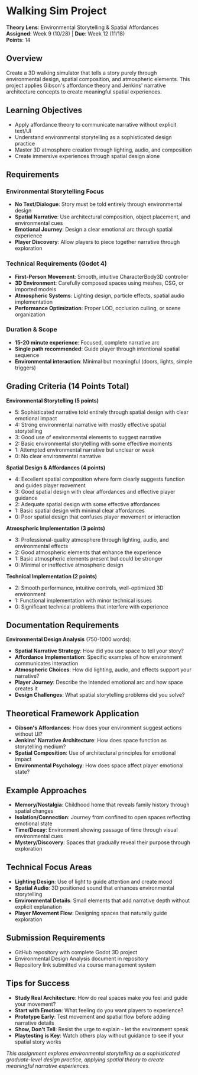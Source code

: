 # Walking Sim Project
**Theory Lens**: Environmental Storytelling & Spatial Affordances  
**Assigned**: Week 9 (10/28) | **Due**: Week 12 (11/18)  
**Points**: 14

## Overview
Create a 3D walking simulator that tells a story purely through environmental design, spatial composition, and atmospheric elements. This project applies Gibson's affordance theory and Jenkins' narrative architecture concepts to create meaningful spatial experiences.

## Learning Objectives
- Apply affordance theory to communicate narrative without explicit text/UI
- Understand environmental storytelling as a sophisticated design practice
- Master 3D atmosphere creation through lighting, audio, and composition
- Create immersive experiences through spatial design alone

## Requirements

### Environmental Storytelling Focus
- **No Text/Dialogue**: Story must be told entirely through environmental design
- **Spatial Narrative**: Use architectural composition, object placement, and environmental cues
- **Emotional Journey**: Design a clear emotional arc through spatial experience
- **Player Discovery**: Allow players to piece together narrative through exploration

### Technical Requirements (Godot 4)
- **First-Person Movement**: Smooth, intuitive CharacterBody3D controller
- **3D Environment**: Carefully composed spaces using meshes, CSG, or imported models  
- **Atmospheric Systems**: Lighting design, particle effects, spatial audio implementation
- **Performance Optimization**: Proper LOD, occlusion culling, or scene organization

### Duration & Scope
- **15-20 minute experience**: Focused, complete narrative arc
- **Single path recommended**: Guide player through intentional spatial sequence
- **Environmental interaction**: Minimal but meaningful (doors, lights, simple triggers)

## Grading Criteria (14 Points Total)

**Environmental Storytelling (5 points)**
- 5: Sophisticated narrative told entirely through spatial design with clear emotional impact
- 4: Strong environmental narrative with mostly effective spatial storytelling
- 3: Good use of environmental elements to suggest narrative
- 2: Basic environmental storytelling with some effective moments
- 1: Attempted environmental narrative but unclear or weak
- 0: No clear environmental narrative

**Spatial Design & Affordances (4 points)**
- 4: Excellent spatial composition where form clearly suggests function and guides player movement
- 3: Good spatial design with clear affordances and effective player guidance
- 2: Adequate spatial design with some effective affordances
- 1: Basic spatial design with minimal clear affordances
- 0: Poor spatial design that confuses player movement or interaction

**Atmospheric Implementation (3 points)**
- 3: Professional-quality atmosphere through lighting, audio, and environmental effects
- 2: Good atmospheric elements that enhance the experience
- 1: Basic atmospheric elements present but could be stronger
- 0: Minimal or ineffective atmospheric design

**Technical Implementation (2 points)**
- 2: Smooth performance, intuitive controls, well-optimized 3D environment
- 1: Functional implementation with minor technical issues
- 0: Significant technical problems that interfere with experience

## Documentation Requirements
**Environmental Design Analysis** (750-1000 words):
- **Spatial Narrative Strategy**: How did you use space to tell your story?
- **Affordance Implementation**: Specific examples of how environment communicates interaction
- **Atmospheric Choices**: How did lighting, audio, and effects support your narrative?
- **Player Journey**: Describe the intended emotional arc and how space creates it
- **Design Challenges**: What spatial storytelling problems did you solve?

## Theoretical Framework Application
- **Gibson's Affordances**: How does your environment suggest actions without UI?
- **Jenkins' Narrative Architecture**: How does space function as storytelling medium?
- **Spatial Composition**: Use of architectural principles for emotional impact
- **Environmental Psychology**: How does space affect player emotional state?

## Example Approaches
- **Memory/Nostalgia**: Childhood home that reveals family history through spatial changes
- **Isolation/Connection**: Journey from confined to open spaces reflecting emotional state
- **Time/Decay**: Environment showing passage of time through visual environmental cues
- **Mystery/Discovery**: Spaces that gradually reveal their purpose through exploration

## Technical Focus Areas
- **Lighting Design**: Use of light to guide attention and create mood
- **Spatial Audio**: 3D positioned sound that enhances environmental storytelling
- **Environmental Details**: Small elements that add narrative depth without explicit explanation
- **Player Movement Flow**: Designing spaces that naturally guide exploration

## Submission Requirements
- GitHub repository with complete Godot 3D project
- Environmental Design Analysis document in repository
- Repository link submitted via course management system

## Tips for Success
- **Study Real Architecture**: How do real spaces make you feel and guide your movement?
- **Start with Emotion**: What feeling do you want players to experience?
- **Prototype Early**: Test movement and spatial flow before adding narrative details
- **Show, Don't Tell**: Resist the urge to explain - let the environment speak
- **Playtesting is Key**: Watch others play without guidance to see if your spatial story works

*This assignment explores environmental storytelling as a sophisticated graduate-level design practice, applying spatial theory to create meaningful narrative experiences.*